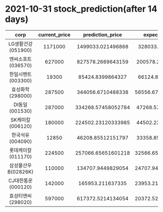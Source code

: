 # 2021-10-31 stock_prediction(after 14 days)

|   corp   |   current_price   |   prediction_price   |   expected_profit   |
|:--------:|:-----------------:|:--------------------:|:-------------------:|
|LG생활건강(051900)|1171000|1499033.021496868|328033.021496868|
|엔씨소프트(036570)|627000|827578.2669643159|200578.2669643159|
|한일시멘트(003300)|19300|85424.8399864327|66124.8399864327|
|효성화학(298000)|287500|344056.6710488338|56556.671048833814|
|DI동일(001530)|287000|334268.57458052784|47268.57458052784|
|SK케미칼(006120)|180000|224502.23120333985|44502.23120333985|
|한국석유(004090)|12850|46208.85512151797|33358.85512151797|
|롯데케미칼(011170)|224500|257066.65651601218|32566.656516012183|
|삼성물산우B(02826K)|110000|134707.9449829054|24707.944982905407|
|CJ대한통운(000120)|142000|165953.211637335|23953.211637335015|
|효성티앤씨(298020)|597000|617372.5214134054|20372.521413405426|
